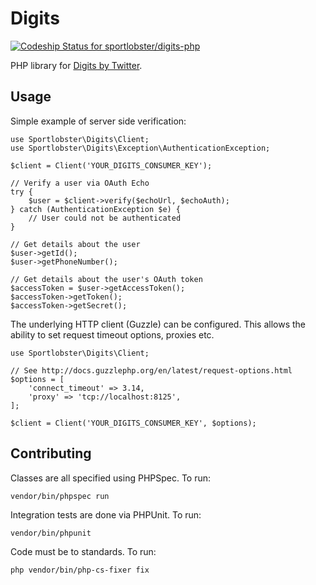 Digits
======

[ ![Codeship Status for sportlobster/digits-php](https://codeship.com/projects/7b84b480-b4a8-0134-0817-665c05a5a8f8/status?branch=master)](https://codeship.com/projects/193797)

PHP library for [Digits by Twitter](https://get.digits.com/).

Usage
-----

Simple example of server side verification:

```
use Sportlobster\Digits\Client;
use Sportlobster\Digits\Exception\AuthenticationException;

$client = Client('YOUR_DIGITS_CONSUMER_KEY');

// Verify a user via OAuth Echo
try {
    $user = $client->verify($echoUrl, $echoAuth);
} catch (AuthenticationException $e) {
    // User could not be authenticated
}

// Get details about the user
$user->getId();
$user->getPhoneNumber();

// Get details about the user's OAuth token
$accessToken = $user->getAccessToken();
$accessToken->getToken();
$accessToken->getSecret();
```

The underlying HTTP client (Guzzle) can be configured.  This allows the ability
to set request timeout options, proxies etc.

```
use Sportlobster\Digits\Client;

// See http://docs.guzzlephp.org/en/latest/request-options.html
$options = [
    'connect_timeout' => 3.14,
    'proxy' => 'tcp://localhost:8125',
];

$client = Client('YOUR_DIGITS_CONSUMER_KEY', $options);
```

Contributing
------------

Classes are all specified using PHPSpec.  To run:

```
vendor/bin/phpspec run
```

Integration tests are done via PHPUnit.  To run:

```
vendor/bin/phpunit
```

Code must be to standards.  To run:

```
php vendor/bin/php-cs-fixer fix
```
